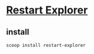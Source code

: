 # [Restart Explorer](https://www.sordum.org/9192/restart-explorer-v1-7/)

## install

```sh
scoop install restart-explorer
```
